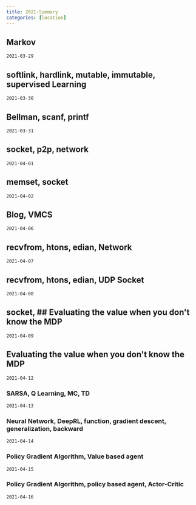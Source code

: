 ```yaml
---
title: 2021-Summary
categories: [location]
---
```



## Markov
```
2021-03-29
```

## softlink, hardlink, mutable, immutable, supervised Learning
```
2021-03-30
```
## Bellman, scanf, printf
```
2021-03-31
```

## socket, p2p, network
```
2021-04-01
```

## memset, socket
```
2021-04-02
```

## Blog, VMCS
```
2021-04-06
```

## recvfrom, htons, edian, Network
```
2021-04-07
```

## recvfrom, htons, edian, UDP Socket
```
2021-04-08
```

## socket, ## Evaluating the value when you don't know the MDP
```
2021-04-09
```

## Evaluating the value when you don't know the MDP
```
2021-04-12
```

### SARSA, Q Learning, MC, TD
```
2021-04-13
```

### Neural Network, DeepRL, function, gradient descent, generalization, backward
```
2021-04-14
```

### Policy Gradient Algorithm, Value based agent
```
2021-04-15
```

### Policy Gradient Algorithm, policy based agent, Actor-Critic
```
2021-04-16
```